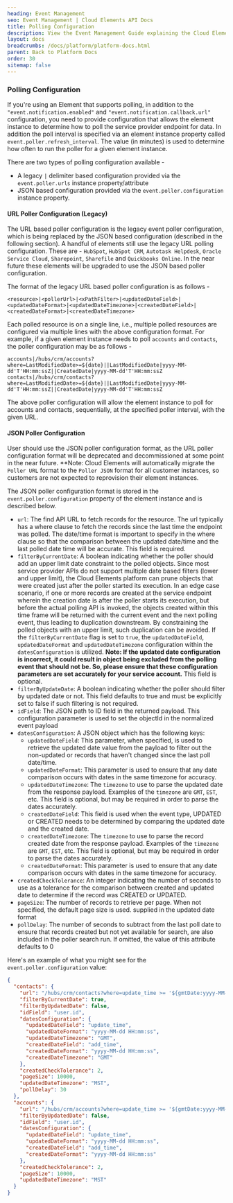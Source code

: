 ```yaml
---
heading: Event Management
seo: Event Management | Cloud Elements API Docs
title: Polling Configuration
description: View the Event Management Guide explaining the Cloud Elements Events Framework.
layout: docs
breadcrumbs: /docs/platform/platform-docs.html
parent: Back to Platform Docs
order: 30
sitemap: false
---
```


### **Polling Configuration**

If you're using an Element that supports polling, in addition to the `"event.notification.enabled"` and `"event.notification.callback.url"` configuration, you need to provide configuration that allows the element instance to determine how to poll the service provider endpoint for data. In addition the poll interval is specified via an element instance property called `event.poller.refresh_interval`. The value (in minutes) is used to determine how often to run the poller for a given element instance.

There are two types of polling configuration available -
* A legacy `|` delimiter based configuration provided via the `event.poller.urls` instance property/attribute
* JSON based configuration provided via the `event.poller.configuration` instance property.

#### URL Poller Configuration (Legacy)

The URL based poller configuration is the legacy event poller configuration, which is being replaced by the JSON based configuration (described in the following section). A handful of elements still use the legacy URL polling configuration. These are - `HubSpot`, `HubSpot CRM`, `Autotask Helpdesk`, `Oracle Service Cloud`, `Sharepoint`, `Sharefile` and `Quickbooks Online`. In the near future these elements will be upgraded to use the JSON based poller configuration.

The format of the legacy URL based poller configuration is as follows -

```
<resource>|<pollerUrl>|<xPathFilter>|<updatedDateField>|<updatedDateFormat>|<updatedDateTimezone>|<createdDateField>|<createdDateFormat>|<createdDateTimezone>
```

Each polled resource is on a single line, i.e., multiple polled resources are configured via multiple lines with the above configuration format. For example, if a given element instance needs to poll `accounts` and `contacts`, the poller configuration may be as follows -

```
accounts|/hubs/crm/accounts?where=LastModifiedDate>=${date}||LastModifiedDate|yyyy-MM-dd'T'HH:mm:ssZ||CreatedDate|yyyy-MM-dd'T'HH:mm:ssZ
contacts|/hubs/crm/contacts?where=LastModifiedDate>=${date}||LastModifiedDate|yyyy-MM-dd'T'HH:mm:ssZ||CreatedDate|yyyy-MM-dd'T'HH:mm:ssZ
```

The above poller configuration will allow the element instance to poll for accounts and contacts, sequentially, at the specified poller interval, with the given URL.

#### JSON Poller Configuration

User should use the JSON poller configuration format, as the URL poller configuration format will be deprecated and decommissioned at some point in the near future. **Note: Cloud Elements will automatically migrate the `Poller URL` format to the `Poller JSON` format for all customer instances, so customers are not expected to reprovision their element instances.

The JSON poller configuration format is stored in the `event.poller.configuration` property of the element instance and is described below.

* `url`: The find API URL to fetch records for the resource. The url typically has a where clause to fetch the records since the last time the endpoint was polled. The date/time format is important to specify in the where clause so that the comparison between the updated date/time and the last polled date time will be accurate. This field is required.
* `filterByCurrentDate`: A boolean indicating whether the poller should add an upper limit date constraint to the polled objects. Since most service provider APIs do not support multiple date based filters (lower and upper limit), the Cloud Elements platform can prune objects that were created just after the poller started its execution. In an edge case scenario, if one or more records are created at the service endpoint wherein the creation date is after the poller starts its execution, but before the actual polling API is invoked, the objects created within this time frame will be returned with the current event and the next polling event, thus leading to duplication downstream. By constraining the polled objects with an upper limit, such duplication can be avoided. If the `filterByCurrentDate` flag is set to `true`, the `updatedDateField`, `updatedDateFormat` and `updatedDateTimezone` configuration within the `datesConfiguration` is utilized. **Note: If the updated date configuration is incorrect, it could result in object being excluded from the polling event that should not be. So, please ensure that these configuration parameters are set accurately for your service account.** This field is optional.
* `filterByUpdateDate`: A boolean indicating whether the poller should filter by updated date or not. This field defaults to true and must be explicitly set to false if such filtering is not required.
* `idField`: The JSON path to ID field in the returned payload. This configuration parameter is used to set the objectId in the normalized event payload
* `datesConfiguration`: A JSON object which has the following keys:
  * `updatedDateField`: This parameter, when specified, is used to retrieve the updated date value from the payload to filter out the non-updated or records that haven't changed since the last poll date/time.
  * `updatedDateFormat`: This parameter is used to ensure that any date comparison occurs with dates in the same timezone for accuracy.
  * `updatedDateTimezone`: The `timezone` to use to parse the updated date from the response payload. Examples of the `timezone` are `GMT`, `EST`, etc. This field is optional, but may be required in order to parse the dates accurately.
  * `createdDateField`: This field is used when the event type, UPDATED or CREATED needs to be determined by comparing the updated date and the created date.
  * `createdDateTimezone`: The `timezone` to use to parse the record created date from the response payload. Examples of the `timezone` are `GMT`, `EST`, etc. This field is optional, but may be required in order to parse the dates accurately.
  * `createdDateFormat`: This parameter is used to ensure that any date comparison occurs with dates in the same timezone for accuracy.
* `createdCheckTolerance`: An integer indicating the number of seconds to use as a tolerance for the comparison between created and updated date to determine if the record was CREATED or UPDATED.
* `pageSize`: The number of records to retrieve per page. When not specified, the default page size is used. supplied in the updated date format
* `pollDelay`: The number of seconds to subtract from the last poll date to ensure that records created but not yet available for search, are also included in the poller search run. If omitted, the value of this attribute defaults to 0

Here's an example of what you might see for the `event.poller.configuration` value:

```json
{
  "contacts": {
    "url": "/hubs/crm/contacts?where=update_time >= '${gmtDate:yyyy-MM-dd HH:mm:ss}'",
    "filterByCurrentDate": true,
    "filterByUpdatedDate": false,
    "idField": "user.id",
    "datesConfiguration": {
      "updatedDateField": "update_time",
      "updatedDateFormat": "yyyy-MM-dd HH:mm:ss",
      "updatedDateTimezone": "GMT",
      "createdDateField": "add_time",
      "createdDateFormat": "yyyy-MM-dd HH:mm:ss",
      "createdDateTimezone": "GMT"
    },
    "createdCheckTolerance": 2,
    "pageSize": 10000,
    "updatedDateTimezone": "MST",
    "pollDelay": 30
  },
  "accounts": {
    "url": "/hubs/crm/accounts?where=update_time >= '${gmtDate:yyyy-MM-dd HH:mm:ss}'",
    "filterByUpdatedDate": false,
    "idField": "user.id",
    "datesConfiguration": {
      "updatedDateField": "update_time",
      "updatedDateFormat": "yyyy-MM-dd HH:mm:ss",
      "createdDateField": "add_time",
      "createdDateFormat": "yyyy-MM-dd HH:mm:ss"
    },
    "createdCheckTolerance": 2,
    "pageSize": 10000,
    "updatedDateTimezone": "MST"
  }
}
```
